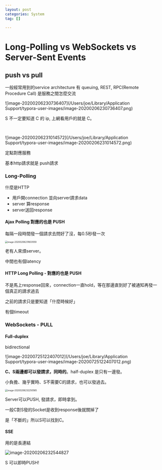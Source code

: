 ```yaml
---
layout: post
categories: System
tag: [] 

---
```




# Long-Polling vs WebSockets vs Server-Sent Events

## push vs pull

一般經常用到的service architecture 有 queuing, REST, RPC(Remote Procedure Call) 是服務之間怎麼交流

![image-20200206230736407](/Users/joe/Library/Application Support/typora-user-images/image-20200206230736407.png)

S 不一定要知道 C 的 ip, 上網看用戶的就是 C。 

 

![image-20200206231014572](/Users/joe/Library/Application Support/typora-user-images/image-20200206231014572.png)

定點對應服務



基本http請求就是 push請求



### Long-Polling

什麼是HTTP 

- 用戶開connection 並向server請求data
- server 算response
- server送回response



#### Ajax Polling 對應的也是 PUSH

每隔一段時間發一個請求去問好了沒，每0.5秒發一次

<img src="/Users/joe/Library/Application Support/typora-user-images/image-20200206231603559.png" alt="image-20200206231603559" style="zoom:50%;" />

老有人來煩server。

中間也有個latency



#### HTTP Long Polling - 對應的也是 PUSH

不是馬上response回來，connection一直hold，等在那邊直到好了被通知再發一個真正的請求過去

之前的請求只是要知道「什麼時候好」

有個timeout　



### WebSockets - PULL

#### Full-duplex

bidirectional



![image-20200725122407012](/Users/joe/Library/Application Support/typora-user-images/image-20200725122407012.png)



**C、S兩邊都可以發請求，同時的**。half-duplex 是只有一邊發。

小負擔、幾乎實時、S不需要C的請求，也可以發過去。

<img src="https://tva1.sinaimg.cn/large/0082zybpgy1gbn4dopv4ij30w40ggag2.jpg" alt="image-20200206232250565" style="zoom:50%;" />

Server可以PUSH, 發請求，即時拿到。

一般C對S發的Socket是收到response後就關掉了

是「不斷的」所以S可以找到C。

#### SSE

用的是長連結

![image-20200206232544827](https://tva1.sinaimg.cn/large/0082zybpgy1gbn4dvvbxfj310e0fqgu4.jpg)

S 可以即時PUSH!